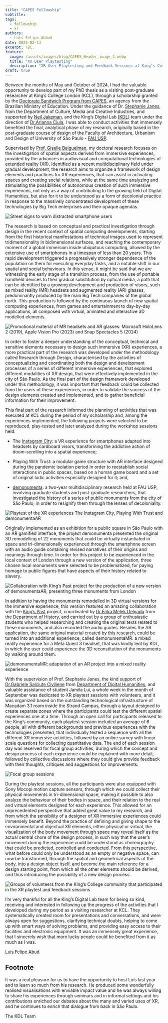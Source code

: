 ```yaml
---
title: "CAPES Fellowship"
subtitle:
tags:
  - fellowship
  - xr
authors:
  - Luis Felipe Abbud
date: 2025-02-13
excerpt: TBC.
feature:
  image: /assets/images/blog/CAPES_Header_image_1.webp
  title: "XR User Playtesting"
  description: "XR User Playtesting and Feedback Sessions at King’s College London, 3-6.Sep.2024: focal group, playtesting and body tracking with motion capture sensors"
draft: true
---
```


Between the months of May and October of 2024, I had the valuable opportunity to develop part of my PhD thesis as a visiting post-graduate researcher at King’s College London (KCL), through a scholarship granted by the [Doctorate Sandwich Program from CAPES](https://www.gov.br/capes/en/access-to-information/actions-and-programs/scholarships-and-students/institutional-programs-abroad/sandwich-doctorate-program-pdse), an agency from the Brazilian Ministry of Education. Under the guidance of Dr. [Stephanie Janes](https://www.kcl.ac.uk/people/dr-stephanie-janes), from the Department of Culture, Media and Creative Industries, and supported by [Neil Jakeman](https://kdl.kcl.ac.uk/about/people/neil-jakeman/), and the King’s Digital Lab [(KDL)](https://kdl.kcl.ac.uk/) team under the direction of [Dr.Arianna Ciula](https://kdl.kcl.ac.uk/about/people/arianna-ciula/), I was able to conduct activities that immensely benefited the final, analytical phase of my research, originally based in the post-graduate course of design of the Faculty of Architecture, Urbanism and Design of University of São Paulo - [FAU USP](https://www.fau.usp.br/).

Supervised by [Prof. Giselle Beiguelman](https://www.fau.usp.br/docente/giselle-beiguelman/), my doctoral research focuses on the investigation of spatial aspects derived from immersive experiences, provided by the advances in audiovisual and computational technologies of extended reality (XR). Identified as a recent multidisciplinary field under gradual development, the research aims to organize a framework of design elements and practices for XR experiences, that can assist in activating spaces and creating social relations, while at the same time analyzing and stimulating the possibilities of autonomous creation of such immersive experiences, not only as a way of contributing to the growing field of Digital Humanities, but also for it to be understood as a form of decolonial practice in response to the massively concentrated development of these technologies by Big Tech enterprises and their opaque agendas.

![Street signs to warn distracted smartphone users](/assets/images/blog/CAPES_Sur-fake_image_2.webp "Antoine Geiger. Sur-Fake, 2015; street signs to warn distracted smartphone users in South Korea, 2016.")


The research is based on conceptual and practical investigation through design in the recent context of spatial computing developments, starting from the first historical manifestations of technical images used to represent tridimensionality in bidimensional surfaces, and reaching the contemporary moment of a global immersion inside ubiquitous computing, allowed by the extensive use of smartphones in a timespan of less than 20 years. This rapid development triggered a progressively stronger dependence of the population on them for executing everyday tasks, and a notable shift in our spatial and social behaviours. In this sense, it might be said that we are witnessing the early stage of a transition process, from the use of portable handheld devices to their gradual substitution by optical media, a path that can be identified by a growing development and production of visors, such as mixed reality (MR) headsets and augmented reality (AR) glasses, predominantly produced by the main Big Tech companies of the global north. This production is followed by the continuous launch of new spatial computing experiences, from games and entertainment to day-by-day applications, all composed with virtual, animated and interactive 3D modelled elements.

![Promotional material of MR headsets and AR glasses: Microsoft HoloLens 2 (2019), Apple Vision Pro (2023) and Snap Spectacles 5 (2024)](/assets/images/blog/CAPES_Promo_Hololens_and_others_image_3.webp "Promotional material of MR headsets and AR glasses: Microsoft HoloLens 2, Apple Vision Pro and Snap Spectacles 5")

In order to foster a deeper understanding of the conceptual, technical and sensitive elements necessary to design such immersive (XR) experiences, a more practical part of the research was developed under the methodology called Research through Design, characterised by the activities of conceptualizing and coordinating both the design and development processes of a series of different immersive experiences, that explored different modalities of XR design, that were effectively implemented in the city of São Paulo. As the final part of the design framework developed under this methodology, it was important that feedback could be collected from the users of these experiences, in order to validate the success of the design elements created and implemented, and to gather beneficial information for their improvement.

This final part of the research informed the planning of activities that was executed at KCL during the period of my scholarship and, among the experiences implemented, the following projects were selected to be reproduced, play-tested and later analyzed during the workshop sessions held:

- The [Instagram City](https://drive.google.com/file/d/1aoYjj2zgL9b51tZUza5_LjBdLQOSi-H3/view): a VR experience for smartphones adapted into headsets by cardboard visors, transforming the addictive action of doom-scrolling into a spatial experience;

- Playing With Trust: a modular game structure with AR interface designed during the pandemic isolation period in order to reestablish social interactions in public spaces, based on a human game board and a set of original ludic activities especially designed for it; and,

- [demonumenta](https://drive.google.com/file/d/1BA_9uBx89Ro8ylIYhhvnw7KJ144OyQnt/view): a two-year multidisciplinary research held at FAU USP, involving graduate students and post-graduate researchers, that investigated the history of a series of public monuments from the city of São Paulo, in order to resignify them through the lenses of decoloniality. 

![Playtest of the XR experiences The Instagram City, Playing With Trust and demonumentaAR](/assets/images/blog/CAPES_Insta_city_image_4.webp "Playtest of the XR experiences The Instagram City, Playing With Trust and demonumentaAR")

Originally implemented as an exhibition for a public square in São Paulo with an AR gamified interface, the project demonumenta presented the original 3D remodelling of 22 monuments that could be virtually instantiated in space and tri-dimensionally experienced through the smartphone screen with an audio guide containing revised narratives of their origins and meanings through time. In order for this project to be experienced in the local context of London through a new version of the application, three chosen local monuments were selected to be problematized, for paying homage to public figures that have aspects of their history related to slavery. 

![Collaboration with King’s Past project for the production of a new version of demonumentaAR, presenting three monuments from London](/assets/images/blog/CAPES_Kings_Past_image_5.webp "Collaboration with King’s Past project for the production of a new version of demonumentaAR, presenting three monuments from London")

In addition to having the monuments remodelled in 3D virtual versions for the immersive experience, this version featured an amazing collaboration with the [King’s Past](https://kingspast.kcl.ac.uk/) project, coordinated by [Dr.Érika Melek Delgado](https://www.kcl.ac.uk/people/erika-melek-delgado) from the [Department of History](https://www.kcl.ac.uk/history), and carried out by a group of enthusiastic students who helped researching and creating the original texts related to these monuments, and also recorded the audio guides. Besides the AR application, the same original material created by [this research](https://kingsdigitallab.github.io/kings-past/about/demonumenta), could be turned into an additional experience, called demonumentaMR: a mixed reality experience for a Meta Quest 3 headset, that was kindly lent by KDL, in which the user could experience the 3D reconstitution of the monuments by walking around them.

![demonumentaMR: adaptation of an AR project into a mixed reality experience](/assets/images/blog/CAPES_demonumenta_image_6.webp " demonumentaMR: adaptation of an AR project into a mixed reality experience")

With the supervision of Prof. Stephanie Janes, the kind support of [Dr.Gabriele Salciute Civiliene](https://www.kcl.ac.uk/people/gabriele-salciute-civiliene) from [Department of Digital Humanities](https://www.kcl.ac.uk/ddh), and valuable assistance of student Jamila Lui, a whole week in the month of September was dedicated to XR playtest sessions with volunteers, and it was organized based on the outstanding technological infrastructure of Macadam 3.1 room inside the Strand Campus, through a layout designed to create separate zones where the participants could test the different spatial experiences one at a time. Through an open call for participants released to the King’s community, each playtest session included an average of 6 people, all with different backgrounds and previous experiences with the technologies presented, that individually tested a sequence with all the different XR immersive activities, followed by an online survey with linear scale questions for collecting quantitative data. The end of each session day was reserved for focal group activities, during which the concept and design process of each experience could be explained with more detail, followed by collective discussions where they could give provide feedback with their thoughts, critiques and suggestions for improvements.

![Focal group sessions](/assets/images/blog/CAPES_focus_groups_image_7.webp "Focal group sessions")

During the playtest sessions, all the participants were also equipped with Sony Mocopi motion capture sensors, through which we could collect their physical movements in tri-dimensional space, making it possible to also analyze the behaviour of their bodies in space, and their relation to the real and virtual elements designed for each experience. This allowed for an unprecedented perspective that added great value to my research, and from which the sensibility of a designer of XR immersive experiences could immensely benefit. Beyond the practice of defining and giving shape to the environmental and objectual XR elements, either physical or virtual, the visualization of the body movement through space may reveal itself as the actual central chore of the design process, in such way that the user’s movement during the experience could be understood as choreography that could be predicted, controlled and conducted. From this perspective, what before could only be understood as an empty or negative space, can now be transformed, through the spatial and geometrical aspects of the body, into a design object itself, and become the main reference for a design starting point, from which all the other elements should be derived, and thus introducing the possibility of a new design process.

![Groups of volunteers from the King’s College community that participated in the XR playtest and feedback sessions](/assets/images/blog/CAPES_XR_playtests_image_8.webp "Groups of volunteers from the King’s College community that participated in the XR playtest and feedback sessions")

I’m very thankful for all the King’s Digital Lab team for being so kind, receiving and interested in following up the progress of the activities that I developed during my period as a visiting researcher at KCL. They systematically created room for presentations and conversations, and were always open for suggestions, clarifying technical doubts, helping to come up with smart ways of solving problems, and providing easy access to their facilities and electronic equipment. It was an immensely great experience, that I sincerely wish that more lucky people could be benefited from it as much as I was.

[Luis Felipe Abud](https://www.linkedin.com/in/lfabbud/)

## Footnote

It was a real pleasure for us to have the opportunity to host Luis last year and to learn so much from his research. He produced some wonderfully realised visualisations with enviable impact value and he was always willing to share his experiences through seminars and in informal settings and his contributions enriched our debates about the many and varied uses of XR, and he continues to enrich that dialogue from back in São Paulo.

The KDL Team


